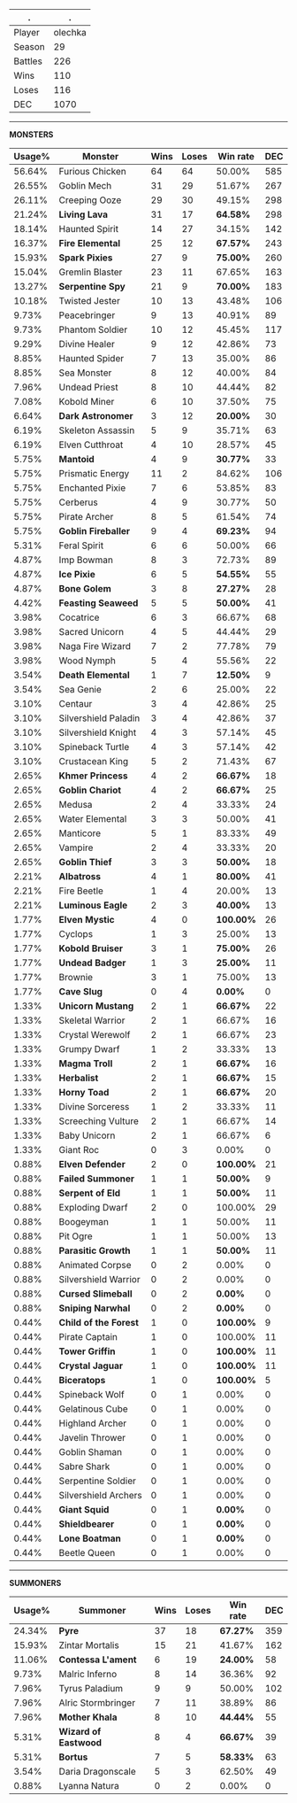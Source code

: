 .|.
|-|-
Player|olechka
Season|29
Battles|226
Wins|110
Loses|116
DEC|1070

---
**MONSTERS**

Usage%|Monster|Wins|Loses|Win rate|DEC|
-|-|-|-|-|-|
56.64%|Furious Chicken|64|64|50.00%|585|
26.55%|Goblin Mech|31|29|51.67%|267|
26.11%|Creeping Ooze|29|30|49.15%|298|
21.24%|**Living Lava**|31|17|**64.58%**|298|
18.14%|Haunted Spirit|14|27|34.15%|142|
16.37%|**Fire Elemental**|25|12|**67.57%**|243|
15.93%|**Spark Pixies**|27|9|**75.00%**|260|
15.04%|Gremlin Blaster|23|11|67.65%|163|
13.27%|**Serpentine Spy**|21|9|**70.00%**|183|
10.18%|Twisted Jester|10|13|43.48%|106|
9.73%|Peacebringer|9|13|40.91%|89|
9.73%|Phantom Soldier|10|12|45.45%|117|
9.29%|Divine Healer|9|12|42.86%|73|
8.85%|Haunted Spider|7|13|35.00%|86|
8.85%|Sea Monster|8|12|40.00%|84|
7.96%|Undead Priest|8|10|44.44%|82|
7.08%|Kobold Miner|6|10|37.50%|75|
6.64%|**Dark Astronomer**|3|12|**20.00%**|30|
6.19%|Skeleton Assassin|5|9|35.71%|63|
6.19%|Elven Cutthroat|4|10|28.57%|45|
5.75%|**Mantoid**|4|9|**30.77%**|33|
5.75%|Prismatic Energy|11|2|84.62%|106|
5.75%|Enchanted Pixie|7|6|53.85%|83|
5.75%|Cerberus|4|9|30.77%|50|
5.75%|Pirate Archer|8|5|61.54%|74|
5.75%|**Goblin Fireballer**|9|4|**69.23%**|94|
5.31%|Feral Spirit|6|6|50.00%|66|
4.87%|Imp Bowman|8|3|72.73%|89|
4.87%|**Ice Pixie**|6|5|**54.55%**|55|
4.87%|**Bone Golem**|3|8|**27.27%**|28|
4.42%|**Feasting Seaweed**|5|5|**50.00%**|41|
3.98%|Cocatrice|6|3|66.67%|68|
3.98%|Sacred Unicorn|4|5|44.44%|29|
3.98%|Naga Fire Wizard|7|2|77.78%|79|
3.98%|Wood Nymph|5|4|55.56%|22|
3.54%|**Death Elemental**|1|7|**12.50%**|9|
3.54%|Sea Genie|2|6|25.00%|22|
3.10%|Centaur|3|4|42.86%|25|
3.10%|Silvershield Paladin|3|4|42.86%|37|
3.10%|Silvershield Knight|4|3|57.14%|45|
3.10%|Spineback Turtle|4|3|57.14%|42|
3.10%|Crustacean King|5|2|71.43%|67|
2.65%|**Khmer Princess**|4|2|**66.67%**|18|
2.65%|**Goblin Chariot**|4|2|**66.67%**|25|
2.65%|Medusa|2|4|33.33%|24|
2.65%|Water Elemental|3|3|50.00%|41|
2.65%|Manticore|5|1|83.33%|49|
2.65%|Vampire|2|4|33.33%|20|
2.65%|**Goblin Thief**|3|3|**50.00%**|18|
2.21%|**Albatross**|4|1|**80.00%**|41|
2.21%|Fire Beetle|1|4|20.00%|13|
2.21%|**Luminous Eagle**|2|3|**40.00%**|13|
1.77%|**Elven Mystic**|4|0|**100.00%**|26|
1.77%|Cyclops|1|3|25.00%|13|
1.77%|**Kobold Bruiser**|3|1|**75.00%**|26|
1.77%|**Undead Badger**|1|3|**25.00%**|11|
1.77%|Brownie|3|1|75.00%|13|
1.77%|**Cave Slug**|0|4|**0.00%**|0|
1.33%|**Unicorn Mustang**|2|1|**66.67%**|22|
1.33%|Skeletal Warrior|2|1|66.67%|16|
1.33%|Crystal Werewolf|2|1|66.67%|23|
1.33%|Grumpy Dwarf|1|2|33.33%|13|
1.33%|**Magma Troll**|2|1|**66.67%**|16|
1.33%|**Herbalist**|2|1|**66.67%**|15|
1.33%|**Horny Toad**|2|1|**66.67%**|20|
1.33%|Divine Sorceress|1|2|33.33%|11|
1.33%|Screeching Vulture|2|1|66.67%|14|
1.33%|Baby Unicorn|2|1|66.67%|6|
1.33%|Giant Roc|0|3|0.00%|0|
0.88%|**Elven Defender**|2|0|**100.00%**|21|
0.88%|**Failed Summoner**|1|1|**50.00%**|9|
0.88%|**Serpent of Eld**|1|1|**50.00%**|11|
0.88%|Exploding Dwarf|2|0|100.00%|29|
0.88%|Boogeyman|1|1|50.00%|11|
0.88%|Pit Ogre|1|1|50.00%|13|
0.88%|**Parasitic Growth**|1|1|**50.00%**|11|
0.88%|Animated Corpse|0|2|0.00%|0|
0.88%|Silvershield Warrior|0|2|0.00%|0|
0.88%|**Cursed Slimeball**|0|2|**0.00%**|0|
0.88%|**Sniping Narwhal**|0|2|**0.00%**|0|
0.44%|**Child of the Forest**|1|0|**100.00%**|9|
0.44%|Pirate Captain|1|0|100.00%|11|
0.44%|**Tower Griffin**|1|0|**100.00%**|11|
0.44%|**Crystal Jaguar**|1|0|**100.00%**|11|
0.44%|**Biceratops**|1|0|**100.00%**|5|
0.44%|Spineback Wolf|0|1|0.00%|0|
0.44%|Gelatinous Cube|0|1|0.00%|0|
0.44%|Highland Archer|0|1|0.00%|0|
0.44%|Javelin Thrower|0|1|0.00%|0|
0.44%|Goblin Shaman|0|1|0.00%|0|
0.44%|Sabre Shark|0|1|0.00%|0|
0.44%|Serpentine Soldier|0|1|0.00%|0|
0.44%|Silvershield Archers|0|1|0.00%|0|
0.44%|**Giant Squid**|0|1|**0.00%**|0|
0.44%|**Shieldbearer**|0|1|**0.00%**|0|
0.44%|**Lone Boatman**|0|1|**0.00%**|0|
0.44%|Beetle Queen|0|1|0.00%|0|

---
**SUMMONERS**

Usage%|Summoner|Wins|Loses|Win rate|DEC|
-|-|-|-|-|-|
24.34%|**Pyre**|37|18|**67.27%**|359|
15.93%|Zintar Mortalis|15|21|41.67%|162|
11.06%|**Contessa L'ament**|6|19|**24.00%**|58|
9.73%|Malric Inferno|8|14|36.36%|92|
7.96%|Tyrus Paladium|9|9|50.00%|102|
7.96%|Alric Stormbringer|7|11|38.89%|86|
7.96%|**Mother Khala**|8|10|**44.44%**|55|
5.31%|**Wizard of Eastwood**|8|4|**66.67%**|39|
5.31%|**Bortus**|7|5|**58.33%**|63|
3.54%|Daria Dragonscale|5|3|62.50%|49|
0.88%|Lyanna Natura|0|2|0.00%|0|
